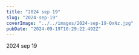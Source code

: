 ```yaml
---
title: "2024 sep 19"
slug: "2024-sep-19"
coverImage: "../../images/2024-sep-19-QxNz.jpg"
pubDate: "2024-09-19T10:29:22.492Z"
---
```


2024 sep 19
